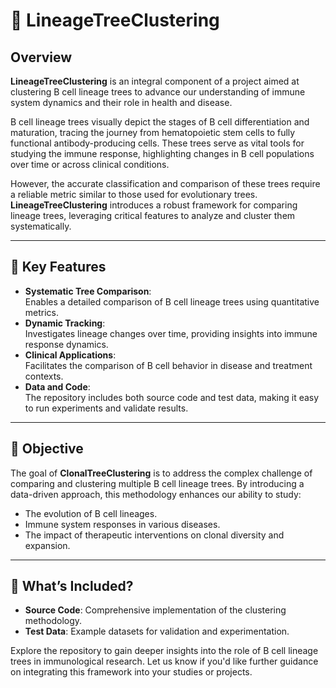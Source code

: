 # 🌳 **LineageTreeClustering**  

## Overview  
**LineageTreeClustering** is an integral component of a project aimed at clustering B cell lineage trees to advance our understanding of immune system dynamics and their role in health and disease.  

B cell lineage trees visually depict the stages of B cell differentiation and maturation, tracing the journey from hematopoietic stem cells to fully functional antibody-producing cells. These trees serve as vital tools for studying the immune response, highlighting changes in B cell populations over time or across clinical conditions.  

However, the accurate classification and comparison of these trees require a reliable metric similar to those used for evolutionary trees. **LineageTreeClustering** introduces a robust framework for comparing lineage trees, leveraging critical features to analyze and cluster them systematically.  

---

## 🔑 **Key Features**  
- **Systematic Tree Comparison**:  
  Enables a detailed comparison of B cell lineage trees using quantitative metrics.  
- **Dynamic Tracking**:  
  Investigates lineage changes over time, providing insights into immune response dynamics.  
- **Clinical Applications**:  
  Facilitates the comparison of B cell behavior in disease and treatment contexts.  
- **Data and Code**:  
  The repository includes both source code and test data, making it easy to run experiments and validate results.  

---

## 🎯 **Objective**  
The goal of **ClonalTreeClustering** is to address the complex challenge of comparing and clustering multiple B cell lineage trees. By introducing a data-driven approach, this methodology enhances our ability to study:  
- The evolution of B cell lineages.  
- Immune system responses in various diseases.  
- The impact of therapeutic interventions on clonal diversity and expansion.  

---

## 🚀 **What’s Included?**  
- **Source Code**: Comprehensive implementation of the clustering methodology.  
- **Test Data**: Example datasets for validation and experimentation.  

Explore the repository to gain deeper insights into the role of B cell lineage trees in immunological research. Let us know if you'd like further guidance on integrating this framework into your studies or projects.  
